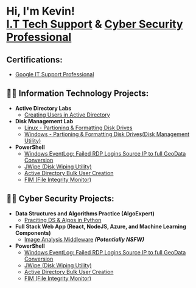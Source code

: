 <h1>Hi, I'm Kevin! <br/> <a href="https://github.com/kevinstewart1/Google-IT-Support-Professional">I.T Tech Support</a> & <a href="https://www.linkedin.com/in/kevinstewartit">Cyber Security Professional</a></h1>

<h2> Certifications:</h2> 

  - [Google IT Support Professional](https://github.com/kevinstewart1/ProfessionalCerts)

<h2>👨‍💻 Information Technology Projects:</h2>

- <b> Active Directory Labs</b>
  - [Creating Users in Active Directory](https://github.com/kevinstewart1/new_user_ad#readme) <b><i></b></i>
- <b>Disk Management Lab</b>
  - [Linux - Partioning & Formatting Disk Drives](https://github.com/kevinstewart1/Linux-Disk-Management-Lab)
  - [Windows - Partioning & Formatting Disk Drives(Disk Management Utility)](https://github.com/kevinstewart1/Windows-Disk-Management-Lab)
- <b>PowerShell</b>
  - [Windows EventLog: Failed RDP Logins Source IP to full GeoData Conversion](https://github.com/)
  - [JWipe (Disk Wiping Utility)](https://github.com/)
  - [Active Directory Bulk User Creation](https://github.com/)
  - [FIM (File Integrity Monitor)](https://github.com/)

 <h2>👨‍💻 Cyber Security Projects:</h2>

- <b>Data Structures and Algorithms Practice (AlgoExpert)</b>
  - [Praciting DS & Algos in Python](https://github.com/)
- <b>Full Stack Web App (React, NodeJS, Azure, and Machine Learning Components)</b>
  - [Image Analysis Middleware](https://github.com/) <b><i>(Potentially NSFW)</b></i>
- <b>PowerShell</b>
  - [Windows EventLog: Failed RDP Logins Source IP to full GeoData Conversion](https://github.com/)
  - [JWipe (Disk Wiping Utility)](https://github.com/)
  - [Active Directory Bulk User Creation](https://github.com/)
  - [FIM (File Integrity Monitor)](https://github.com/) 

<!--
**kevinstewart1/kevinstewart1** is a ✨ _special_ ✨ repository because its `README.md` (this file) appears on your GitHub profile.

Here are some ideas to get you started:

- 🔭 I’m currently working on ...
- 🌱 I’m currently learning ...
- 👯 I’m looking to collaborate on ...
- 🤔 I’m looking for help with ...
- 💬 Ask me about ...
- 📫 How to reach me: ...
- 😄 Pronouns: ...
- ⚡ Fun fact: ...
-->
